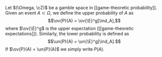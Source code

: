 Let $(\Omega, \cZ)$ be a gamble space in [[game-theoretic probability]]. Given an event $A\subset\Omega$, we define the upper probability of $A$ as 
$$\ov{P}(A) = \ov{\E}^g[\ind_A],$$
where $\ov{\E}^g$  is the upper expectation ([[game-theoretic expectations]]). Similarly, the lower probability is defined as 
$$\un{P}(A) = \un{\E}^g[\ind_A].$$
If $\ov{P}(A) = \un{P}(A)$ we simply write $P(A)$. 